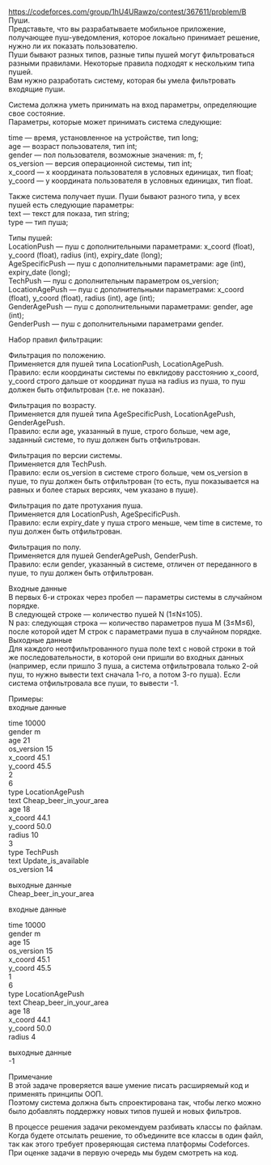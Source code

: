 https://codeforces.com/group/1hU4URawzo/contest/367611/problem/B  
Пуши.  
Представьте, что вы разрабатываете мобильное приложение, получающее пуш-уведомления, которое локально принимает решение, нужно ли их показать пользователю.  
Пуши бывают разных типов, разные типы пушей могут фильтроваться разными правилами. Некоторые правила подходят к нескольким типа пушей.  
Вам нужно разработать систему, которая бы умела фильтровать входящие пуши.  
  
Система должна уметь принимать на вход параметры, определяющие свое состояние.  
Параметры, которые может принимать система следующие:  
  
time — время, установленное на устройстве, тип long;  
age — возраст пользователя, тип int;  
gender — пол пользователя, возможные значения: m, f;  
os_version — версия операционной системы, тип int;  
x_coord — x координата пользователя в условных единицах, тип float;  
y_coord — y координата пользователя в условных единицах, тип float.  
  
Также система получает пуши. Пуши бывают разного типа, у всех пушей есть следующие параметры:  
text — текст для показа, тип string;  
type — тип пуша;  
  
Типы пушей:  
LocationPush — пуш с дополнительными параметрами: x_coord (float), y_coord (float), radius (int), expiry_date (long);  
AgeSpecificPush — пуш с дополнительными параметрами: age (int), expiry_date (long);  
TechPush — пуш с дополнительным параметром os_version;  
LocationAgePush — пуш с дополнительными параметрами: x_coord (float), y_coord (float), radius (int), age (int);  
GenderAgePush — пуш с дополнительными параметрами: gender, age (int);  
GenderPush — пуш с дополнительными параметрами gender.  
  
Набор правил фильтрации:  
  
Фильтрация по положению.  
Применяется для пушей типа LocationPush, LocationAgePush.  
Правило: если координаты системы по евклидову расстоянию x_coord, y_coord строго дальше от координат пуша на radius из пуша, то пуш должен быть отфильтрован (т.е. не показан).  
  
Фильтрация по возрасту.  
Применяется для пушей типа AgeSpecificPush, LocationAgePush, GenderAgePush.  
Правило: если age, указанный в пуше, строго больше, чем age, заданный системе, то пуш должен быть отфильтрован.  
  
Фильтрация по версии системы.  
Применяется для TechPush.  
Правило: если os_version в системе строго больше, чем os_version в пуше, то пуш должен быть отфильтрован (то есть, пуш показывается на равных и более старых версиях, чем указано в пуше).  
  
Фильтрация по дате протухания пуша.  
Применяется для LocationPush, AgeSpecificPush.  
Правило: если expiry_date у пуша строго меньше, чем time в системе, то пуш должен быть отфильтрован.  
  
Фильтрация по полу.  
Применяется для пушей GenderAgePush, GenderPush.  
Правило: если gender, указанный в системе, отличен от переданного в пуше, то пуш должен быть отфильтрован.  
  
Входные данные  
В первых 6-и строках через пробел — параметры системы в случайном порядке.  
В следующей строке — количество пушей N (1≤N≤105).  
N раз: следующая строка — количество параметров пуша M (3≤M≤6), после которой идет M строк с параметрами пуша в случайном порядке.  
Выходные данные  
Для каждого неотфильтрованного пуша поле text с новой строки в той же последовательности, в которой они пришли во входных данных (например, если пришло 3 пуша, а система отфильтровала только 2-ой пуш, то нужно вывести text сначала 1-го, а потом 3-го пуша). Если система отфильтровала все пуши, то вывести -1.  
  
Примеры:  
входные данные  
  
time 10000  
gender m  
age 21  
os_version 15  
x_coord 45.1  
y_coord 45.5  
2  
6  
type LocationAgePush  
text Cheap_beer_in_your_area  
age 18  
x_coord 44.1  
y_coord 50.0  
radius 10  
3  
type TechPush  
text Update_is_available  
os_version 14  
  
выходные данные  
Cheap_beer_in_your_area  
  
  
входные данные  
  
time 10000  
gender m  
age 15  
os_version 15  
x_coord 45.1  
y_coord 45.5  
1  
6  
type LocationAgePush  
text Cheap_beer_in_your_area  
age 18  
x_coord 44.1  
y_coord 50.0  
radius 4  
  
выходные данные  
-1  
  
Примечание  
В этой задаче проверяется ваше умение писать расширяемый код и применять принципы ООП.  
Поэтому система должна быть спроектирована так, чтобы легко можно было добавлять поддержку новых типов пушей и новых фильтров.  
  
В процессе решения задачи рекомендуем разбивать классы по файлам.  
Когда будете отсылать решение, то объедините все классы в один файл, так как этого требует проверяющая система платформы Codeforces.  
При оценке задачи в первую очередь мы будем смотреть на код.  
